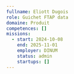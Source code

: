 ```yaml
---
fullname: Eliott Dugois
role: Guichet FTAP data
domaine: Produit
competences: []
missions:
  - start: 2024-10-08
    end: 2025-11-01
    employer: DINUM
    status: admin
    startups: []
---
```

